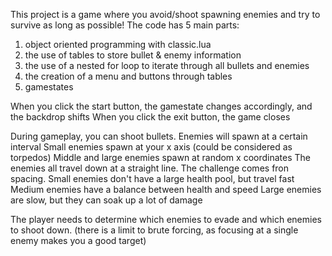 This project is a game where you avoid/shoot spawning enemies and try to survive as long as possible!
The code has 5 main parts:
1. object oriented programming with classic.lua
2. the use of tables to store bullet & enemy information
3. the use of a nested for loop to iterate through all bullets and enemies
4. the creation of a menu and buttons through tables
5. gamestates

When you click the start button, the gamestate changes accordingly, and the backdrop shifts
When you click the exit button, the game closes

During gameplay, you can shoot bullets. Enemies will spawn at a certain interval
Small enemies spawn at your x axis (could be considered as torpedos)
Middle and large enemies spawn at random x coordinates
The enemies all travel down at a straight line. The challenge comes fron spacing.
Small enemies don't have a large health pool, but travel fast
Medium enemies have a balance between health and speed
Large enemies are slow, but they can soak up a lot of damage

The player needs to determine which enemies to evade and which enemies to shoot down. 
(there is a limit to brute forcing, as focusing at a single enemy makes you a good target)
